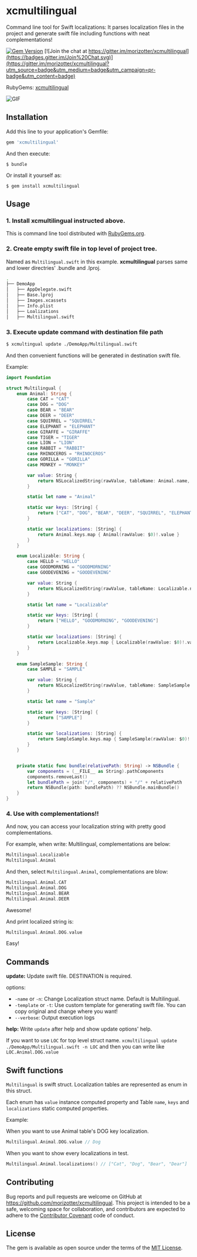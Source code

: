 # xcmultilingual

Command line tool for Swift localizations: It parses localization files in the project and generate swift file including functions with neat complementations!

[![Gem Version](https://badge.fury.io/rb/xcmultilingual.svg)](http://badge.fury.io/rb/xcmultilingual) [![Join the chat at https://gitter.im/morizotter/xcmultilingual](https://badges.gitter.im/Join%20Chat.svg)](https://gitter.im/morizotter/xcmultilingual?utm_source=badge&utm_medium=badge&utm_campaign=pr-badge&utm_content=badge)

RubyGems: [xcmultilingual](https://rubygems.org/gems/xcmultilingual)

![GIF](misc/xcmultilingual.gif)

## Installation

Add this line to your application's Gemfile:

```ruby
gem 'xcmultilingual'
```

And then execute:

    $ bundle

Or install it yourself as:

    $ gem install xcmultilingual

## Usage

### 1. Install xcmultilingual instructed above.

This is command line tool distributed with [RubyGems.org](https://rubygems.org/).

### 2. Create empty swift file in top level of project tree.

Named as `Multilingual.swift` in this example. **xcmultilingual** parses same and lower directries' .bundle and .lproj.

```bash
.
├── DemoApp
│   ├── AppDelegate.swift
│   ├── Base.lproj
│   ├── Images.xcassets
│   ├── Info.plist
│   ├── Loalizations
│   ├── Multilingual.swift
```

### 3. Execute update command with destination file path

```bash
$ xcmultingual update ./DemoApp/Multilingual.swift
```

And then convenient functions will be generated in destination swift file.

Example:

```swift
import Foundation

struct Multilingual {
    enum Animal: String {
        case CAT = "CAT"
        case DOG = "DOG"
        case BEAR = "BEAR"
        case DEER = "DEER"
        case SQUIRREL = "SQUIRREL"
        case ELEPHANT = "ELEPHANT"
        case GIRAFFE = "GIRAFFE"
        case TIGER = "TIGER"
        case LION = "LION"
        case RABBIT = "RABBIT"
        case RHINOCEROS = "RHINOCEROS"
        case GORILLA = "GORILLA"
        case MONKEY = "MONKEY"

        var value: String {
            return NSLocalizedString(rawValue, tableName: Animal.name, bundle: NSBundle.mainBundle(), value: rawValue, comment: "")
        }

        static let name = "Animal"

        static var keys: [String] {
            return ["CAT", "DOG", "BEAR", "DEER", "SQUIRREL", "ELEPHANT", "GIRAFFE", "TIGER", "LION", "RABBIT", "RHINOCEROS", "GORILLA", "MONKEY"]
        }

        static var localizations: [String] {
            return Animal.keys.map { Animal(rawValue: $0)!.value }
        }
    }

    enum Localizable: String {
        case HELLO = "HELLO"
        case GOODMORNING = "GOODMORNING"
        case GOODEVENING = "GOODEVENING"

        var value: String {
            return NSLocalizedString(rawValue, tableName: Localizable.name, bundle: NSBundle.mainBundle(), value: rawValue, comment: "")
        }

        static let name = "Localizable"

        static var keys: [String] {
            return ["HELLO", "GOODMORNING", "GOODEVENING"]
        }

        static var localizations: [String] {
            return Localizable.keys.map { Localizable(rawValue: $0)!.value }
        }
    }

    enum SampleSample: String {
        case SAMPLE = "SAMPLE"

        var value: String {
            return NSLocalizedString(rawValue, tableName: SampleSample.name, bundle: Multilingual.bundle("sample.bundle"), value: rawValue, comment: "")
        }

        static let name = "Sample"

        static var keys: [String] {
            return ["SAMPLE"]
        }

        static var localizations: [String] {
            return SampleSample.keys.map { SampleSample(rawValue: $0)!.value }
        }
    }


    private static func bundle(relativePath: String) -> NSBundle {
        var components = (__FILE__ as String).pathComponents
        components.removeLast()
        let bundlePath = join("/", components) + "/" + relativePath
        return NSBundle(path: bundlePath) ?? NSBundle.mainBundle()
    }
}
```

### 4. Use with complementations!!

And now, you can access your localization string with pretty good complementations.

For example, when write: Multilingual, complementations are below:

```swift
Multilingual.Localizable
Multilingual.Animal
```

And then, select `Multilingual.Animal`, complementations are blow:

```swift
Multilingual.Animal.CAT
Multilingual.Animal.DOG
Multilingual.Animal.BEAR
Multilingual.Animal.DEER
```

Awesome!

And print localized string is:

```swift
Multilingual.Animal.DOG.value
```

Easy!

## Commands

**update:** Update swift file. DESTINATION is required.

options:
- `-name` or `-n`: Change Localization struct name. Default is Multilingual.
- `-template` or `-t`: Use custom template for generating swift file. You can copy original and change where you want!
- `--verbose`: Output execution logs

**help:** Write `update` after help and show update options' help.

If you want to use `LOC` for top level struct name. `xcmultilingual update ./DemoApp/Multilingual.swift -n LOC` and then you can write like `LOC.Animal.DOG.value`

## Swift functions

`Multilingual` is swift struct. Localization tables are represented as enum in this struct.

Each enum has `value` instance computed property and Table `name`, `keys` and `localizations` static computed properties.

Example:

When you want to use Animal table's DOG key localization.

```swift
Multilingual.Animal.DOG.value // Dog
```

When you want to show every localizations in test.

```swift
Multilingual.Animal.localizations() // ["Cat", "Dog", "Bear", "Dear"]
```



## Contributing

Bug reports and pull requests are welcome on GitHub at https://github.com/morizotter/xcmultilingual. This project is intended to be a safe, welcoming space for collaboration, and contributors are expected to adhere to the [Contributor Covenant](contributor-covenant.org) code of conduct.

## License

The gem is available as open source under the terms of the [MIT License](http://opensource.org/licenses/MIT).
